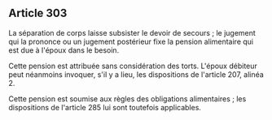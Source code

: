 Article 303
----
La séparation de corps laisse subsister le devoir de secours ; le jugement qui
la prononce ou un jugement postérieur fixe la pension alimentaire qui est due à
l'époux dans le besoin.

Cette pension est attribuée sans considération des torts. L'époux débiteur peut
néanmoins invoquer, s'il y a lieu, les dispositions de l'article 207, alinéa 2.

Cette pension est soumise aux règles des obligations alimentaires ; les
dispositions de l'article 285 lui sont toutefois applicables.
